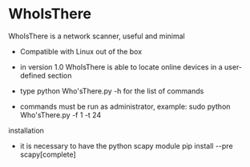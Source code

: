 # WhoIsThere
WhoIsThere is a network scanner, useful and minimal

- Compatible with Linux out of the box

- in version 1.0 WhoIsThere is able to locate online devices in a user-defined section
- type python Who'sThere.py -h for the list of commands
- commands must be run as administrator, example: sudo python Who\'sThere.py -f 1 -t 24 

installation

- it is necessary to have the python scapy module
  pip install --pre scapy[complete]
